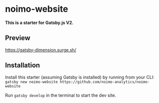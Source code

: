 # noimo-website

**This is a starter for Gatsby.js V2.**

## Preview

https://gatsby-dimension.surge.sh/

## Installation

Install this starter (assuming Gatsby is installed) by running from your CLI:
<br/>
`gatsby new noimo-website https://github.com/noimo-analytics/noimo-website`

Run `gatsby develop` in the terminal to start the dev site.
